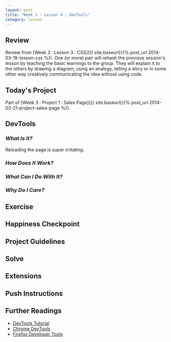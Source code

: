 ```yaml
---
layout: post
title: "Week 3 : Lesson 4 : DevTools"
category: lesson
---
```


## Review

Review from [Week 3 : Lesson 3 : CSS]({{ site.baseurl}}{% post_url 2014-03-19-lesson-css %}).  One (or more) pair will rehash the previous session's lesson by teaching the basic learnings to the group.  They will explain it to the others by drawing a diagram, using an analogy, telling a story or in some other way creatively communicating the idea without using code.

## Today's Project<a name="todays-project"></a>

Part of [Week 3 : Project 1 : Sales Page]({{ site.baseurl}}{% post_url 2014-03-21-project-sales-page %}).

## DevTools

### _What Is It?_

Reloading the page is super irritating.

### _How Does It Work?_

### _What Can I Do With It?_

### _Why Do I Care?_

## Exercise

## Happiness Checkpoint

## Project Guidelines

## Solve

## Extensions

## Push Instructions

## Further Readings

* [DevTools Tutorial](https://www.codeschool.com/courses/discover-devtools)
* [Chrome DevTools](https://developers.google.com/chrome-developer-tools/)
* [Firefox Developer Tools](https://developer.mozilla.org/en-US/docs/Tools)



